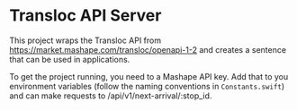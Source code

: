 # Transloc API Server
This project wraps the Transloc API from https://market.mashape.com/transloc/openapi-1-2 and creates a sentence that can be used in applications. 

To get the project running, you need to a Mashape API key. Add that to you environment variables (follow the naming conventions in `Constants.swift`) and can make requests to /api/v1/next-arrival/:stop_id.